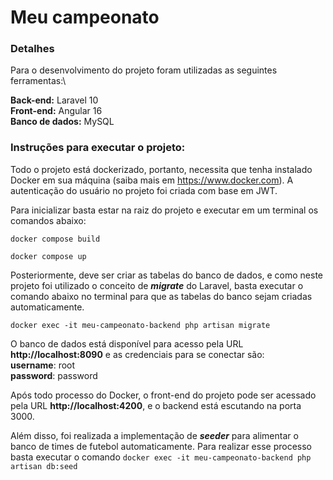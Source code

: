 # Meu campeonato
### Detalhes
Para o desenvolvimento do projeto foram utilizadas as seguintes ferramentas:\

**Back-end:** Laravel 10\
**Front-end:** Angular 16\
**Banco de dados:** MySQL

### Instruções para executar o projeto:
Todo o projeto está dockerizado, portanto, necessita que tenha instalado Docker em sua máquina (saiba mais em https://www.docker.com).
A autenticação do usuário no projeto foi criada com base em JWT.

Para inicializar basta estar na raiz do projeto e executar em um terminal os comandos abaixo:

``docker compose build``

``docker compose up``

Posteriormente, deve ser criar as tabelas do banco de dados, e como neste projeto foi utilizado o conceito de ***migrate*** do Laravel, basta executar o comando abaixo no terminal para que as tabelas do banco sejam criadas automaticamente.

``docker exec -it meu-campeonato-backend php artisan migrate``

O banco de dados está disponível para acesso pela URL **http://localhost:8090** e as credenciais para se conectar são:\
**username**: root\
**password**: password

Após todo processo do Docker, o front-end do projeto pode ser acessado pela URL **http://localhost:4200**, e o backend está escutando na porta 3000.

Além disso, foi realizada a implementação de ***seeder*** para alimentar o banco de times de futebol automaticamente. Para realizar esse processo basta executar o comando
``docker exec -it meu-campeonato-backend php artisan db:seed``
